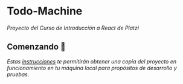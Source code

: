 # Todo-Machine
_Proyecto del Curso de Introducción a React de Platzi_

## Comenzando 🚀

_Estas [instrucciones](https://docs.github.com/es/repositories/creating-and-managing-repositories/cloning-a-repository) te permitirán obtener una copia del proyecto en funcionamiento en tu máquina local para propósitos de desarrollo y pruebas._

